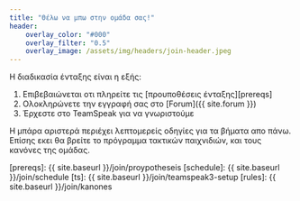 ```yaml
---
title: "Θέλω να μπω στην ομάδα σας!"
header:
    overlay_color: "#000"
    overlay_filter: "0.5"
    overlay_image: /assets/img/headers/join-header.jpeg
---
```


Η διαδικασία ένταξης είναι η εξής:

1. Επιβεβαιώνεται οτι πληρείτε τις [προυποθέσεις ένταξης][prereqs]
1. Ολοκληρώνετε την εγγραφή σας στο [Forum]({{ site.forum }})
1. Έρχεστε στο TeamSpeak για να γνωριστούμε

 Η μπάρα αριστερά περιέχει λεπτομερείς οδηγίες για τα βήματα απο πάνω. Επίσης
 εκει θα βρείτε το πρόγραμμα τακτικών παιχνιδιών, και τους κανόνες της ομάδας.


[prereqs]: {{ site.baseurl }}/join/proypotheseis
[schedule]: {{ site.baseurl }}/join/schedule
[ts]: {{ site.baseurl }}/join/teamspeak3-setup
[rules]: {{ site.baseurl }}/join/kanones
